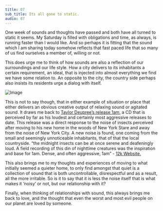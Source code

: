 ```yaml
---
title: 07
sub_title: Its all gone to static.
audio: 07
---
```


One week of sounds and thoughts have passed and both have all turned to static it seems. My Saturday is filled with obligations and time, as always, is running faster than I would like. And so perhaps it is fitting that the sound which I am sharing today somehow reflects that fast paced life that so many of us find ourselves a member of, willing or not.

This does urge me to think of how sounds are also a reflection of our surroundings and our life style. How a city delivers to its inhabitants a certain requirement, an ideal, that is injected into almost everything we find we have some relation to. An opposite to the city, the country side perhaps also insists its residents urge a dialog with itself. 

![Image](/assets/img/Snd-07.jpg)

This is not to say though, that in either example of situation or place that either delivers an obvious creative output of relaxing sound or agitated sound. It draws me back to <a href="http://www.12k.com/index.php/site/releases/1am/" title="Taylor Deupree’s release 1am">Taylor Deupree’s release 1am</a>, a CD that is perceived by far as his loudest and certainly most aggressive releases to date. This release was a direct response to the noise of insects perceived after moving to his new home in the woods of New York Stare and away from the noise of New York City. A new noise is found, one coming from the small and seemingly unnoticeable inhabitants, that of that the local countryside. “the midnight insects can be at once serene and deafeningly loud. A field recording of this din of nighttime creatures was the inspiration and base for 1am. Dense, and often aggressive, 1am” - <a href="http://www.12k.com/index.php/site/releases/1am/" title="12k Website.">12k Website.</a>

This also brings me to my thoughts and experiences of moving to what initially seemed a quieter home, to only find amongst that quiet is a collection of sound that is both uncontrollable, disrespectful and as a result, all the more irritable. So is it to say that it is less the noise itself that is what makes it ‘noisy’ or not, but our relationship with it?

Finally, when thinking of relationships with sound, this always brings me back to love, and the thought that even the worst and most evil people on our planet are loved by someone.